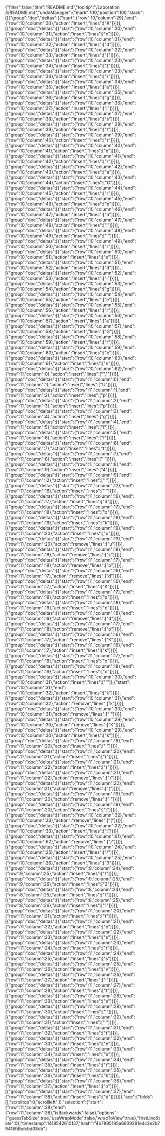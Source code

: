 {"filter":false,"title":"README.md","tooltip":"/Laboration 3/README.md","undoManager":{"mark":100,"position":100,"stack":[[{"group":"doc","deltas":[{"start":{"row":10,"column":29},"end":{"row":10,"column":30},"action":"insert","lines":["K"]}]}],[{"group":"doc","deltas":[{"start":{"row":10,"column":30},"end":{"row":10,"column":31},"action":"insert","lines":["o"]}]}],[{"group":"doc","deltas":[{"start":{"row":10,"column":31},"end":{"row":10,"column":32},"action":"insert","lines":["d"]}]}],[{"group":"doc","deltas":[{"start":{"row":10,"column":32},"end":{"row":10,"column":33},"action":"insert","lines":["("]}]}],[{"group":"doc","deltas":[{"start":{"row":10,"column":33},"end":{"row":10,"column":34},"action":"insert","lines":[")"]}]}],[{"group":"doc","deltas":[{"start":{"row":10,"column":33},"end":{"row":10,"column":34},"action":"insert","lines":["r"]}]}],[{"group":"doc","deltas":[{"start":{"row":10,"column":34},"end":{"row":10,"column":35},"action":"insert","lines":["e"]}]}],[{"group":"doc","deltas":[{"start":{"row":10,"column":35},"end":{"row":10,"column":36},"action":"insert","lines":["g"]}]}],[{"group":"doc","deltas":[{"start":{"row":10,"column":36},"end":{"row":10,"column":37},"action":"insert","lines":["i"]}]}],[{"group":"doc","deltas":[{"start":{"row":10,"column":37},"end":{"row":10,"column":38},"action":"insert","lines":["s"]}]}],[{"group":"doc","deltas":[{"start":{"row":10,"column":38},"end":{"row":10,"column":39},"action":"insert","lines":["t"]}]}],[{"group":"doc","deltas":[{"start":{"row":10,"column":39},"end":{"row":10,"column":40},"action":"insert","lines":["r"]}]}],[{"group":"doc","deltas":[{"start":{"row":10,"column":40},"end":{"row":10,"column":41},"action":"insert","lines":["e"]}]}],[{"group":"doc","deltas":[{"start":{"row":10,"column":41},"end":{"row":10,"column":42},"action":"insert","lines":["r"]}]}],[{"group":"doc","deltas":[{"start":{"row":10,"column":42},"end":{"row":10,"column":43},"action":"insert","lines":["a"]}]}],[{"group":"doc","deltas":[{"start":{"row":10,"column":43},"end":{"row":10,"column":44},"action":"insert","lines":["G"]}]}],[{"group":"doc","deltas":[{"start":{"row":10,"column":44},"end":{"row":10,"column":45},"action":"insert","lines":["r"]}]}],[{"group":"doc","deltas":[{"start":{"row":10,"column":45},"end":{"row":10,"column":46},"action":"insert","lines":["e"]}]}],[{"group":"doc","deltas":[{"start":{"row":10,"column":46},"end":{"row":10,"column":47},"action":"insert","lines":["n"]}]}],[{"group":"doc","deltas":[{"start":{"row":10,"column":47},"end":{"row":10,"column":48},"action":"insert","lines":[","]}]}],[{"group":"doc","deltas":[{"start":{"row":10,"column":48},"end":{"row":10,"column":49},"action":"insert","lines":[" "]}]}],[{"group":"doc","deltas":[{"start":{"row":10,"column":49},"end":{"row":10,"column":50},"action":"insert","lines":["r"]}]}],[{"group":"doc","deltas":[{"start":{"row":10,"column":50},"end":{"row":10,"column":51},"action":"insert","lines":["e"]}]}],[{"group":"doc","deltas":[{"start":{"row":10,"column":51},"end":{"row":10,"column":52},"action":"insert","lines":["d"]}]}],[{"group":"doc","deltas":[{"start":{"row":10,"column":52},"end":{"row":10,"column":53},"action":"insert","lines":["i"]}]}],[{"group":"doc","deltas":[{"start":{"row":10,"column":53},"end":{"row":10,"column":54},"action":"insert","lines":["g"]}]}],[{"group":"doc","deltas":[{"start":{"row":10,"column":54},"end":{"row":10,"column":55},"action":"insert","lines":["e"]}]}],[{"group":"doc","deltas":[{"start":{"row":10,"column":55},"end":{"row":10,"column":56},"action":"insert","lines":["r"]}]}],[{"group":"doc","deltas":[{"start":{"row":10,"column":56},"end":{"row":10,"column":57},"action":"insert","lines":["a"]}]}],[{"group":"doc","deltas":[{"start":{"row":10,"column":57},"end":{"row":10,"column":58},"action":"insert","lines":["G"]}]}],[{"group":"doc","deltas":[{"start":{"row":10,"column":58},"end":{"row":10,"column":59},"action":"insert","lines":["r"]}]}],[{"group":"doc","deltas":[{"start":{"row":10,"column":59},"end":{"row":10,"column":60},"action":"insert","lines":["e"]}]}],[{"group":"doc","deltas":[{"start":{"row":10,"column":60},"end":{"row":10,"column":61},"action":"insert","lines":["n"]}]}],[{"group":"doc","deltas":[{"start":{"row":10,"column":62},"end":{"row":11,"column":0},"action":"insert","lines":["",""]}]}],[{"group":"doc","deltas":[{"start":{"row":11,"column":0},"end":{"row":11,"column":1},"action":"insert","lines":["U"]}]}],[{"group":"doc","deltas":[{"start":{"row":11,"column":1},"end":{"row":11,"column":2},"action":"insert","lines":["p"]}]}],[{"group":"doc","deltas":[{"start":{"row":11,"column":2},"end":{"row":11,"column":3},"action":"insert","lines":["p"]}]}],[{"group":"doc","deltas":[{"start":{"row":11,"column":3},"end":{"row":11,"column":4},"action":"insert","lines":["g"]}]}],[{"group":"doc","deltas":[{"start":{"row":11,"column":4},"end":{"row":11,"column":5},"action":"insert","lines":["i"]}]}],[{"group":"doc","deltas":[{"start":{"row":11,"column":5},"end":{"row":11,"column":6},"action":"insert","lines":["f"]}]}],[{"group":"doc","deltas":[{"start":{"row":11,"column":6},"end":{"row":11,"column":7},"action":"insert","lines":["t"]}]}],[{"group":"doc","deltas":[{"start":{"row":11,"column":7},"end":{"row":11,"column":8},"action":"insert","lines":[" "]}]}],[{"group":"doc","deltas":[{"start":{"row":11,"column":8},"end":{"row":11,"column":9},"action":"insert","lines":["4"]}]}],[{"group":"doc","deltas":[{"start":{"row":11,"column":9},"end":{"row":11,"column":12},"action":"insert","lines":["   "]}]}],[{"group":"doc","deltas":[{"start":{"row":11,"column":12},"end":{"row":11,"column":16},"action":"insert","lines":["    "]}]}],[{"group":"doc","deltas":[{"start":{"row":11,"column":16},"end":{"row":11,"column":17},"action":"insert","lines":["d"]}]}],[{"group":"doc","deltas":[{"start":{"row":11,"column":17},"end":{"row":11,"column":18},"action":"insert","lines":["o"]}]}],[{"group":"doc","deltas":[{"start":{"row":11,"column":18},"end":{"row":11,"column":19},"action":"insert","lines":["k"]}]}],[{"group":"doc","deltas":[{"start":{"row":11,"column":19},"end":{"row":11,"column":20},"action":"insert","lines":["u"]}]}],[{"group":"doc","deltas":[{"start":{"row":11,"column":19},"end":{"row":11,"column":20},"action":"remove","lines":["u"]}]}],[{"group":"doc","deltas":[{"start":{"row":11,"column":18},"end":{"row":11,"column":19},"action":"remove","lines":["k"]}]}],[{"group":"doc","deltas":[{"start":{"row":11,"column":17},"end":{"row":11,"column":18},"action":"remove","lines":["o"]}]}],[{"group":"doc","deltas":[{"start":{"row":11,"column":16},"end":{"row":11,"column":17},"action":"remove","lines":["d"]}]}],[{"group":"doc","deltas":[{"start":{"row":11,"column":16},"end":{"row":11,"column":17},"action":"insert","lines":["K"]}]}],[{"group":"doc","deltas":[{"start":{"row":11,"column":17},"end":{"row":11,"column":18},"action":"insert","lines":["o"]}]}],[{"group":"doc","deltas":[{"start":{"row":11,"column":18},"end":{"row":11,"column":19},"action":"insert","lines":["d"]}]}],[{"group":"doc","deltas":[{"start":{"row":11,"column":18},"end":{"row":11,"column":19},"action":"remove","lines":["d"]}]}],[{"group":"doc","deltas":[{"start":{"row":11,"column":17},"end":{"row":11,"column":18},"action":"remove","lines":["o"]}]}],[{"group":"doc","deltas":[{"start":{"row":11,"column":16},"end":{"row":11,"column":17},"action":"remove","lines":["K"]}]}],[{"group":"doc","deltas":[{"start":{"row":11,"column":16},"end":{"row":11,"column":17},"action":"insert","lines":["k"]}]}],[{"group":"doc","deltas":[{"start":{"row":11,"column":17},"end":{"row":11,"column":18},"action":"insert","lines":["o"]}]}],[{"group":"doc","deltas":[{"start":{"row":11,"column":18},"end":{"row":11,"column":19},"action":"insert","lines":["d"]}]}],[{"group":"doc","deltas":[{"start":{"row":10,"column":30},"end":{"row":10,"column":31},"action":"insert","lines":["´"]},{"start":{"row":10,"column":31},"end":{"row":10,"column":32},"action":"insert","lines":["k"]}]}],[{"group":"doc","deltas":[{"start":{"row":10,"column":31},"end":{"row":10,"column":32},"action":"remove","lines":["k"]}]}],[{"group":"doc","deltas":[{"start":{"row":10,"column":30},"end":{"row":10,"column":31},"action":"remove","lines":["´"]}]}],[{"group":"doc","deltas":[{"start":{"row":10,"column":29},"end":{"row":10,"column":30},"action":"remove","lines":["K"]}]}],[{"group":"doc","deltas":[{"start":{"row":10,"column":29},"end":{"row":10,"column":30},"action":"insert","lines":["k"]}]}],[{"group":"doc","deltas":[{"start":{"row":11,"column":19},"end":{"row":11,"column":20},"action":"insert","lines":[" "]}]}],[{"group":"doc","deltas":[{"start":{"row":11,"column":20},"end":{"row":11,"column":21},"action":"insert","lines":["("]}]}],[{"group":"doc","deltas":[{"start":{"row":11,"column":21},"end":{"row":11,"column":22},"action":"insert","lines":[")"]}]}],[{"group":"doc","deltas":[{"start":{"row":11,"column":21},"end":{"row":11,"column":22},"action":"remove","lines":[")"]}]}],[{"group":"doc","deltas":[{"start":{"row":11,"column":20},"end":{"row":11,"column":21},"action":"remove","lines":["("]}]}],[{"group":"doc","deltas":[{"start":{"row":11,"column":19},"end":{"row":11,"column":20},"action":"remove","lines":[" "]}]}],[{"group":"doc","deltas":[{"start":{"row":11,"column":19},"end":{"row":11,"column":20},"action":"insert","lines":[":"]}]}],[{"group":"doc","deltas":[{"start":{"row":10,"column":32},"end":{"row":10,"column":33},"action":"remove","lines":["("]}]}],[{"group":"doc","deltas":[{"start":{"row":10,"column":32},"end":{"row":10,"column":33},"action":"insert","lines":[":"]}]}],[{"group":"doc","deltas":[{"start":{"row":10,"column":61},"end":{"row":10,"column":62},"action":"remove","lines":[")"]}]}],[{"group":"doc","deltas":[{"start":{"row":10,"column":24},"end":{"row":10,"column":25},"action":"insert","lines":["/"]}]}],[{"group":"doc","deltas":[{"start":{"row":10,"column":25},"end":{"row":10,"column":26},"action":"insert","lines":["3"]}]}],[{"group":"doc","deltas":[{"start":{"row":9,"column":24},"end":{"row":9,"column":25},"action":"insert","lines":["/"]}]}],[{"group":"doc","deltas":[{"start":{"row":9,"column":25},"end":{"row":9,"column":26},"action":"insert","lines":["2"]}]}],[{"group":"doc","deltas":[{"start":{"row":8,"column":24},"end":{"row":8,"column":25},"action":"insert","lines":["/"]}]}],[{"group":"doc","deltas":[{"start":{"row":8,"column":25},"end":{"row":8,"column":26},"action":"insert","lines":["1"]}]}],[{"group":"doc","deltas":[{"start":{"row":11,"column":20},"end":{"row":11,"column":21},"action":"insert","lines":["t"]}]}],[{"group":"doc","deltas":[{"start":{"row":11,"column":21},"end":{"row":11,"column":22},"action":"insert","lines":["e"]}]}],[{"group":"doc","deltas":[{"start":{"row":11,"column":22},"end":{"row":11,"column":23},"action":"insert","lines":["s"]}]}],[{"group":"doc","deltas":[{"start":{"row":11,"column":23},"end":{"row":11,"column":24},"action":"insert","lines":["t"]}]}],[{"group":"doc","deltas":[{"start":{"row":11,"column":24},"end":{"row":11,"column":25},"action":"insert","lines":["s"]}]}],[{"group":"doc","deltas":[{"start":{"row":11,"column":25},"end":{"row":11,"column":26},"action":"insert","lines":["v"]}]}],[{"group":"doc","deltas":[{"start":{"row":11,"column":26},"end":{"row":11,"column":27},"action":"insert","lines":["i"]}]}],[{"group":"doc","deltas":[{"start":{"row":11,"column":27},"end":{"row":11,"column":28},"action":"insert","lines":["t"]}]}],[{"group":"doc","deltas":[{"start":{"row":11,"column":28},"end":{"row":11,"column":29},"action":"insert","lines":["s"]}]}],[{"group":"doc","deltas":[{"start":{"row":11,"column":29},"end":{"row":11,"column":30},"action":"insert","lines":[","]}]}],[{"group":"doc","deltas":[{"start":{"row":11,"column":30},"end":{"row":11,"column":31},"action":"insert","lines":[" "]}]}],[{"group":"doc","deltas":[{"start":{"row":11,"column":31},"end":{"row":11,"column":32},"action":"insert","lines":["t"]}]}],[{"group":"doc","deltas":[{"start":{"row":11,"column":32},"end":{"row":11,"column":33},"action":"insert","lines":["e"]}]}],[{"group":"doc","deltas":[{"start":{"row":11,"column":33},"end":{"row":11,"column":34},"action":"insert","lines":["s"]}]}],[{"group":"doc","deltas":[{"start":{"row":11,"column":34},"end":{"row":11,"column":35},"action":"insert","lines":["t"]}]}],[{"group":"doc","deltas":[{"start":{"row":11,"column":35},"end":{"row":11,"column":36},"action":"insert","lines":["k"]}]}],[{"group":"doc","deltas":[{"start":{"row":11,"column":36},"end":{"row":11,"column":37},"action":"insert","lines":["o"]}]}],[{"group":"doc","deltas":[{"start":{"row":11,"column":37},"end":{"row":11,"column":38},"action":"insert","lines":["d"]}]}]]},"ace":{"folds":[],"scrolltop":0,"scrollleft":0,"selection":{"start":{"row":11,"column":38},"end":{"row":11,"column":38},"isBackwards":false},"options":{"guessTabSize":true,"useWrapMode":false,"wrapToView":true},"firstLineState":0},"timestamp":1418542610137,"hash":"4b7895195a6939291e4c2e2b79418fdbdcbd08db"}